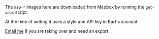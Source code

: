 The `map-*` images here are downloaded from Mapbox by running the `get-maps` script.

At the time of writing it uses a style and API key in Bart's account.

[Email me](mailto:bart@tremby.net) if you are taking over and need an export.
